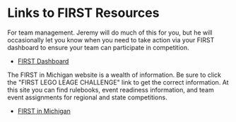 # Links to FIRST Resources

For team management. Jeremy will do much of this for you, but he will occasionally let you know when you need to take action via your FIRST dashboard to ensure your team can participate in competition.

* [FIRST Dashboard](https://www.firstinspires.org/login)

The FIRST in Michigan website is a wealth of information. Be sure to click the "FIRST LEGO LEAGE CHALLENGE" link to get the correct information. At this site you can find rulebooks, event readiness information, and team event assignments for regional and state competitions.

* [FIRST in Michigan](https://www.firstinmichigan.org/)
